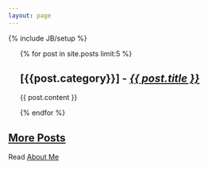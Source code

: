 ```yaml
---
layout: page
---
```

{% include JB/setup %}

<ul class="posts">
{% for post in site.posts limit:5 %}
<article>
<h2>[{{post.category}}] - <em><a href="{{ BASE_PATH }}{{ post.url }}">{{ post.title }}</a></em></h2>
<p>{{ post.content }}</p>
</article>
{% endfor %}			
</ul>

<h2><a href="archive.html">More Posts</a></h2>

Read [About Me](http://pasqualedagostino.github.io/2013/06/22/about-me/)
